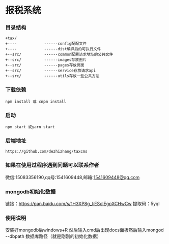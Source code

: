 # 报税系统
### 目录结构
```
+tax/
+----            ------config配配文件
+----            ------dist编译后的可执行文件
+--src/          ------common配置请求地址的公共文件
+--src/          ------images存放图片
+--src/          ------pages存放页面
+--src/          ------service存放请求api
+--src/          ------utils存放一些公共方法
```
### 下载依赖
```
npm install 或 cnpm install 
```
### 启动
```
npm start 或yarn start
```

### 后端地址
```
https://github.com/dezhizhang/taxcms
```
### 如果在使用过程序遇到问题可以联系作者
微信:15083356190,qq号:1541609448,邮箱:1541609448@qq.com



### mongodb初始化数据
链接：https://pan.baidu.com/s/1H3XP8g_IiEScIEgpXCHwCw 
提取码：5yql
### 使用说明
安装好mongodb后windows+R 然后输入cmd后出现docs面板然后输入mongod --dbpath 数据库路径（就是刚刚的初始化数据）

